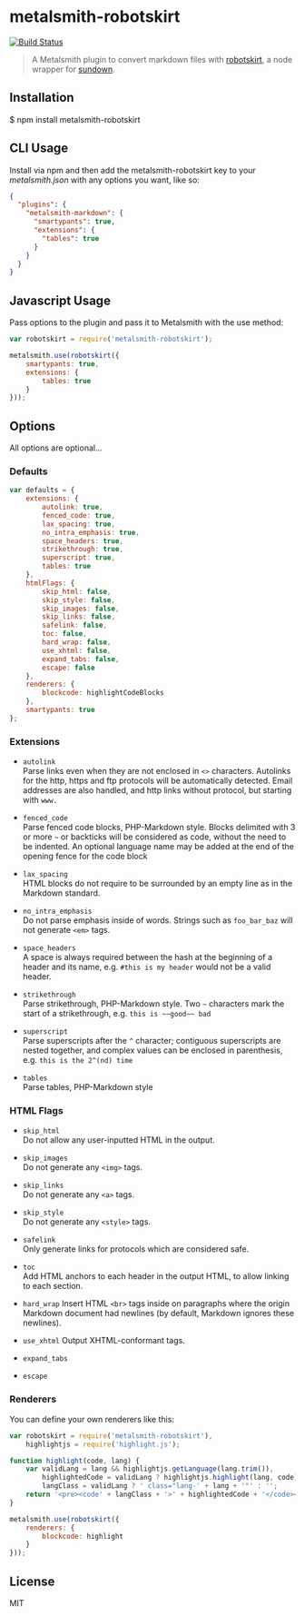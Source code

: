metalsmith-robotskirt
=====================

[![Build Status](https://travis-ci.org/simbo/metalsmith-robotskirt.svg?branch=master)](https://travis-ci.org/simbo/metalsmith-robotskirt)

  > A Metalsmith plugin to convert markdown files with
  > [robotskirt](https://github.com/benmills/robotskirt),
  > a node wrapper for [sundown](https://github.com/vmg/sundown).


## Installation

  $ npm install metalsmith-robotskirt


## CLI Usage

Install via npm and then add the metalsmith-robotskirt key to your
_metalsmith.json_ with any options you want, like so:

``` json
{
  "plugins": {
    "metalsmith-markdown": {
      "smartypants": true,
      "extensions": {
        "tables": true
      }
    }
  }
}
```


## Javascript Usage

Pass options to the plugin and pass it to Metalsmith with the use method:

``` javascript
var robotskirt = require('metalsmith-robotskirt');

metalsmith.use(robotskirt({
    smartypants: true,
    extensions: {
        tables: true
    }
}));
```


## Options

All options are optional...


### Defaults

``` javascript
var defaults = {
    extensions: {
        autolink: true,
        fenced_code: true,
        lax_spacing: true,
        no_intra_emphasis: true,
        space_headers: true,
        strikethrough: true,
        superscript: true,
        tables: true
    },
    htmlFlags: {
        skip_html: false,
        skip_style: false,
        skip_images: false,
        skip_links: false,
        safelink: false,
        toc: false,
        hard_wrap: false,
        use_xhtml: false,
        expand_tabs: false,
        escape: false
    },
    renderers: {
        blockcode: highlightCodeBlocks
    },
    smartypants: true
};
```


### Extensions

  - `autolink`  
    Parse links even when they are not enclosed in `<>` characters. Autolinks
    for the http, https and ftp protocols will be automatically detected. Email 
    addresses are also handled, and http links without protocol, but starting
    with `www.`

  - `fenced_code`  
    Parse fenced code blocks, PHP-Markdown style. Blocks delimited with 3 or 
    more `~` or backticks will be considered as code, without the need to be
    indented. An optional language name may be added at the end of the opening
    fence for the code block

  - `lax_spacing`  
    HTML blocks do not require to be surrounded by an empty line as in the
    Markdown standard.

  - `no_intra_emphasis`  
    Do not parse emphasis inside of words. Strings such as `foo_bar_baz` will
    not generate `<em>` tags.

  - `space_headers`  
    A space is always required between the hash at the beginning of a header and
    its name, e.g. `#this is my header` would not be a valid header.

  - `strikethrough`  
    Parse strikethrough, PHP-Markdown style. Two `~` characters mark the start
    of a strikethrough, e.g. `this is ~~good~~ bad`

  - `superscript`  
    Parse superscripts after the `^` character; contiguous superscripts are
    nested together, and complex values can be enclosed in parenthesis, e.g.
    `this is the 2^(nd) time`

  - `tables`  
    Parse tables, PHP-Markdown style


### HTML Flags

  - `skip_html`  
    Do not allow any user-inputted HTML in the output.

  - `skip_images`  
    Do not generate any `<img>` tags.

  - `skip_links`  
    Do not generate any `<a>` tags.

  - `skip_style`  
    Do not generate any `<style>` tags.

  - `safelink`  
    Only generate links for protocols which are considered safe.

  - `toc`  
    Add HTML anchors to each header in the output HTML, to allow linking to each
    section.

  - `hard_wrap`
    Insert HTML `<br>` tags inside on paragraphs where the origin Markdown
    document had newlines (by default, Markdown ignores these newlines).

  - `use_xhtml`
    Output XHTML-conformant tags.

  - `expand_tabs`

  - `escape`


### Renderers

You can define your own renderers like this:

``` javascript
var robotskirt = require('metalsmith-robotskirt'),
    highlightjs = require('highlight.js');

function highlight(code, lang) {
    var validLang = lang && highlightjs.getLanguage(lang.trim()),
        highlightedCode = validLang ? highlightjs.highlight(lang, code).value : highlightjs.highlightAuto(code).value,
        langClass = validLang ? ' class="lang-' + lang + '"' : '';
    return '<pre><code' + langClass + '>' + highlightedCode + '</code></pre>';
}

metalsmith.use(robotskirt({
    renderers: {
        blockcode: highlight
    }
}));
```


## License

MIT
